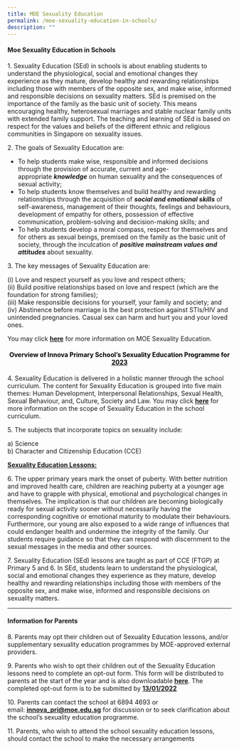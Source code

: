 ```yaml
---
title: MOE Sexuality Education
permalink: /moe-sexuality-education-in-schools/
description: ""
---
```

#### Moe Sexuality Education in Schools



1\. Sexuality Education (SEd) in schools is about enabling students to understand the physiological, social and emotional changes they experience as they mature, develop healthy and rewarding relationships including those with members of the opposite sex, and make wise, informed and responsible decisions on sexuality matters. SEd is premised on the importance of the family as the basic unit of society. This means encouraging healthy, heterosexual marriages and stable nuclear family units with extended family support. The teaching and learning of SEd is based on respect for the values and beliefs of the different ethnic and religious communities in Singapore on sexuality issues.

2\. The goals of Sexuality Education are:

*   To help students make wise, responsible and informed decisions through the provision of accurate, current and age-appropriate&nbsp;_**knowledge**_&nbsp;on human sexuality and the consequences of sexual activity;
*   To help students know themselves and build healthy and rewarding relationships through the acquisition of&nbsp;_**social and emotional skills**_&nbsp;of self-awareness, management of their thoughts, feelings and behaviours, development of empathy for others, possession of effective communication, problem-solving and decision-making skills; and
*   To help students develop a moral compass, respect for themselves and for others as sexual beings, premised on the family as the basic unit of society, through the inculcation of&nbsp;_**positive mainstream values and attitudes**_&nbsp;about sexuality.

3\. The key messages of Sexuality Education are:

(i) Love and respect yourself as you love and respect others;  
(ii) Build positive relationships based on love and respect (which are the foundation for strong families);  
(iii) Make responsible decisions for yourself, your family and society; and  
(iv) Abstinence before marriage is the best protection against STIs/HIV and unintended pregnancies. Casual sex can harm and hurt you and your loved ones.

You may click&nbsp;**[here](https://www.moe.gov.sg/programmes/sexuality-education)**&nbsp;for more information on MOE Sexuality Education.



<h4 style="color:black" align="center">Overview of Innova Primary School’s Sexuality Education Programme for <u>2023</u></h4>

4\. Sexuality Education is delivered in a holistic manner through the school curriculum. The content for Sexuality Education is grouped into five main themes: Human Development, Interpersonal Relationships, Sexual Health, Sexual Behaviour, and, Culture, Society and Law. You may click&nbsp;**[here](https://www.moe.gov.sg/programmes/sexuality-education/scope-and-teaching-approach)**&nbsp;for more information on the scope of Sexuality Education in the school curriculum.

5\. The subjects that incorporate topics on sexuality include:

a) Science  
b) Character and Citizenship Education (CCE)

<u>**Sexuality Education Lessons:**</u>

6\. The upper primary years mark the onset of puberty. With better nutrition and improved health care, children are reaching puberty at a younger age and have to grapple with physical, emotional and psychological changes in themselves. The implication is that our children are becoming biologically ready for sexual activity sooner without necessarily having the corresponding cognitive or emotional maturity to modulate their behaviours. Furthermore, our young are also exposed to a wide range of influences that could endanger health and undermine the integrity of the family. Our students require guidance so that they can respond with discernment to the sexual messages in the media and other sources.

7\. Sexuality Education (SEd) lessons are taught as part of CCE (FTGP) at Primary 5 and 6. In SEd, students learn to understand the physiological, social and emotional changes they experience as they mature, develop healthy and rewarding relationships including those with members of the opposite sex, and make wise, informed and responsible decisions on sexuality matters.

---




#### **Information for Parents**

8\. Parents may opt their children out of Sexuality Education lessons, and/or supplementary sexuality education programmes by MOE-approved external providers.

9\. Parents who wish to opt their children out of the Sexuality Education lessons need to complete an opt-out form. This form will be distributed to parents at the start of the year and is also downloadable&nbsp;**[here](/files/2022_SEd_OptOutForm.pdf)**. The completed opt-out form is to be submitted by&nbsp;**<u>13/01/2022</u>**

10\. Parents can contact the school at 6894 4693 or email:&nbsp;**[innova\_pri@moe.edu.sg](mailto:innova_pri@moe.edu.sg)**&nbsp;for discussion or to seek clarification about the school’s sexuality education programme.

11\. Parents, who wish to attend the school sexuality education lessons, should contact the school to make the necessary arrangements